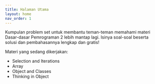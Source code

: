 ```yaml
---
title: Halaman Utama
layout: home
nav_order: 1
---
```


Kumpulan problem set untuk membantu teman-teman memahami materi Dasar-dasar Pemrograman 2 lebih mantap lagi. Isinya soal-soal beserta solusi dan pembahasannya lengkap dan gratis!

Materi yang sedang dikerjakan:
- Selection and Iterations
- Array
- Object and Classes
- Thinking in Object